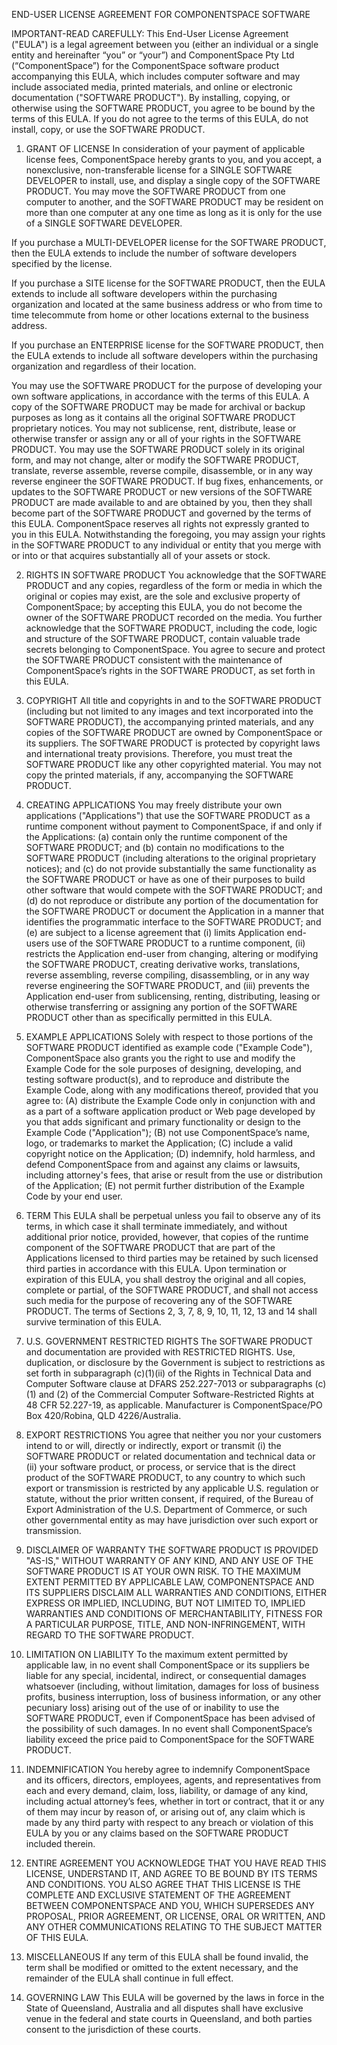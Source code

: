 END-USER LICENSE AGREEMENT FOR COMPONENTSPACE SOFTWARE

IMPORTANT-READ CAREFULLY: This End-User License Agreement ("EULA") is a legal agreement between you (either an individual or a single entity and hereinafter “you” or “your”) and ComponentSpace Pty Ltd (“ComponentSpace”) for the ComponentSpace software product accompanying this EULA, which includes computer software and may include associated media, printed materials, and online or electronic documentation ("SOFTWARE PRODUCT"). By installing, copying, or otherwise using the SOFTWARE PRODUCT, you agree to be bound by the terms of this EULA. If you do not agree to the terms of this EULA, do not install, copy, or use the SOFTWARE PRODUCT.

1. GRANT OF LICENSE
In consideration of your payment of applicable license fees, ComponentSpace hereby grants to you, and you accept, a nonexclusive, non-transferable license for a SINGLE SOFTWARE DEVELOPER to install, use, and display a single copy of the SOFTWARE PRODUCT. You may move the SOFTWARE PRODUCT from one computer to another, and the SOFTWARE PRODUCT may be resident on more than one computer at any one time as long as it is only for the use of a SINGLE SOFTWARE DEVELOPER.

If you purchase a MULTI-DEVELOPER license for the SOFTWARE PRODUCT, then the EULA extends to include the number of software developers specified by the license.
    
If you purchase a SITE license for the SOFTWARE PRODUCT, then the EULA extends to include all software developers within the purchasing organization and located at the same business address or who from time to time telecommute from home or other locations external to the business address.

If you purchase an ENTERPRISE license for the SOFTWARE PRODUCT, then the EULA extends to include all software developers within the purchasing organization and regardless of their location.

You may use the SOFTWARE PRODUCT for the purpose of developing your own software applications, in accordance with the terms of this EULA. A copy of the SOFTWARE PRODUCT may be made for archival or backup purposes as long as it contains all the original SOFTWARE PRODUCT proprietary notices. You may not sublicense, rent, distribute, lease or otherwise transfer or assign any or all of your rights in the SOFTWARE PRODUCT. You may use the SOFTWARE PRODUCT solely in its original form, and may not change, alter or modify the SOFTWARE PRODUCT, translate, reverse assemble, reverse compile, disassemble, or in any way reverse engineer the SOFTWARE PRODUCT. If bug fixes, enhancements, or updates to the SOFTWARE PRODUCT or new versions of the SOFTWARE PRODUCT are made available to and are obtained by you, then they shall become part of the SOFTWARE PRODUCT and governed by the terms of this EULA. ComponentSpace reserves all rights not expressly granted to you in this EULA. Notwithstanding the foregoing, you may assign your rights in the SOFTWARE PRODUCT to any individual or entity that you merge with or into or that acquires substantially all of your assets or stock.

2. RIGHTS IN SOFTWARE PRODUCT
You acknowledge that the SOFTWARE PRODUCT and any copies, regardless of the form or media in which the original or copies may exist, are the sole and exclusive property of ComponentSpace; by accepting this EULA, you do not become the owner of the SOFTWARE PRODUCT recorded on the media. You further acknowledge that the SOFTWARE PRODUCT, including the code, logic and structure of the SOFTWARE PRODUCT, contain valuable trade secrets belonging to ComponentSpace. You agree to secure and protect the SOFTWARE PRODUCT consistent with the maintenance of ComponentSpace’s rights in the SOFTWARE PRODUCT, as set forth in this EULA.

3. COPYRIGHT
All title and copyrights in and to the SOFTWARE PRODUCT (including but not limited to any images and text incorporated into the SOFTWARE PRODUCT), the accompanying printed materials, and any copies of the SOFTWARE PRODUCT are owned by ComponentSpace or its suppliers. The SOFTWARE PRODUCT is protected by copyright laws and international treaty provisions. Therefore, you must treat the SOFTWARE PRODUCT like any other copyrighted material.   You may not copy the printed materials, if any, accompanying the SOFTWARE PRODUCT.

4. CREATING APPLICATIONS
You may freely distribute your own applications ("Applications") that use the SOFTWARE PRODUCT as a runtime component without payment to ComponentSpace, if and only if the Applications: (a) contain only the runtime component of the SOFTWARE PRODUCT; and (b) contain no modifications to the SOFTWARE PRODUCT (including alterations to the original proprietary notices); and (c) do not provide substantially the same functionality as the SOFTWARE PRODUCT or have as one of their purposes to build other software that would compete with the SOFTWARE PRODUCT; and (d) do not reproduce or distribute any portion of the documentation for the SOFTWARE PRODUCT or document the Application in a manner that identifies the programmatic interface to the SOFTWARE PRODUCT; and (e) are subject to a license agreement that (i) limits Application end-users use of the SOFTWARE PRODUCT to a runtime component, (ii) restricts the Application end-user from changing, altering or modifying the SOFTWARE PRODUCT, creating derivative works, translations, reverse assembling, reverse compiling, disassembling, or in any way reverse engineering the SOFTWARE PRODUCT, and (iii) prevents the Application end-user from sublicensing, renting, distributing, leasing or otherwise transferring or assigning any portion of the SOFTWARE PRODUCT other than as specifically permitted in this EULA.

5. EXAMPLE APPLICATIONS
Solely with respect to those portions of the SOFTWARE PRODUCT identified as example code ("Example Code"), ComponentSpace also grants you the right to use and modify the Example Code for the sole purposes of designing, developing, and testing software product(s), and to reproduce and distribute the Example Code, along with any modifications thereof, provided that you agree to: (A) distribute the Example Code only in conjunction with and as a part of a software application product or Web page developed by you that adds significant and primary functionality or design to the Example Code ("Application"); (B) not use ComponentSpace’s name, logo, or trademarks to market the Application; (C) include a valid copyright notice on the Application; (D) indemnify, hold harmless, and defend ComponentSpace from and against any claims or lawsuits, including attorney's fees, that arise or result from the use or distribution of the Application; (E) not permit further distribution of the Example Code by your end user.

6. TERM
This EULA shall be perpetual unless you fail to observe any of its terms, in which case it shall terminate immediately, and without additional prior notice, provided, however, that copies of the runtime component of the SOFTWARE PRODUCT that are part of the Applications licensed to third parties may be retained by such licensed third parties in accordance with this EULA. Upon termination or expiration of this EULA, you shall destroy the original and all copies, complete or partial, of the SOFTWARE PRODUCT, and shall not access such media for the purpose of recovering any of the SOFTWARE PRODUCT. The terms of Sections 2, 3, 7, 8, 9, 10, 11, 12, 13 and 14 shall survive termination of this EULA.

7. U.S. GOVERNMENT RESTRICTED RIGHTS
The SOFTWARE PRODUCT and documentation are provided with RESTRICTED RIGHTS. Use, duplication, or disclosure by the Government is subject to restrictions as set forth in subparagraph (c)(1)(ii) of the Rights in Technical Data and Computer Software clause at DFARS 252.227-7013 or subparagraphs (c)(1) and (2) of the Commercial Computer Software-Restricted Rights at 48 CFR 52.227-19, as applicable. Manufacturer is ComponentSpace/PO Box 420/Robina, QLD 4226/Australia.

8. EXPORT RESTRICTIONS
You agree that neither you nor your customers intend to or will, directly or indirectly, export or transmit (i) the SOFTWARE PRODUCT or related documentation and technical data or (ii) your software product, or process, or service that is the direct product of the SOFTWARE PRODUCT, to any country to which such export or transmission is restricted by any applicable U.S. regulation or statute, without the prior written consent, if required, of the Bureau of Export Administration of the U.S. Department of Commerce, or such other governmental entity as may have jurisdiction over such export or transmission.

9. DISCLAIMER OF WARRANTY
THE SOFTWARE PRODUCT IS PROVIDED "AS-IS," WITHOUT WARRANTY OF ANY KIND, AND ANY USE OF THE SOFTWARE PRODUCT IS AT YOUR OWN RISK.  TO THE MAXIMUM EXTENT PERMITTED BY APPLICABLE LAW, COMPONENTSPACE AND ITS SUPPLIERS DISCLAIM ALL WARRANTIES AND CONDITIONS, EITHER EXPRESS OR IMPLIED, INCLUDING, BUT NOT LIMITED TO, IMPLIED WARRANTIES AND CONDITIONS OF MERCHANTABILITY, FITNESS FOR A PARTICULAR PURPOSE, TITLE, AND NON-INFRINGEMENT, WITH REGARD TO THE SOFTWARE PRODUCT.

10. LIMITATION ON LIABILITY
To the maximum extent permitted by applicable law, in no event shall ComponentSpace or its suppliers be liable for any special, incidental, indirect, or consequential damages whatsoever (including, without limitation, damages for loss of business profits, business interruption, loss of business information, or any other pecuniary loss) arising out of the use of or inability to use the SOFTWARE PRODUCT, even if ComponentSpace has been advised of the possibility of such damages. In no event shall ComponentSpace’s liability exceed the price paid to ComponentSpace for the SOFTWARE PRODUCT.

11. INDEMNIFICATION
You hereby agree to indemnify ComponentSpace and its officers, directors, employees, agents, and representatives from each and every demand, claim, loss, liability, or damage of any kind, including actual attorney’s fees, whether in tort or contract, that it or any of them may incur by reason of, or arising out of, any claim which is made by any third party with respect to any breach or violation of this EULA by you or any claims based on the SOFTWARE PRODUCT included therein.

12. ENTIRE AGREEMENT
YOU ACKNOWLEDGE THAT YOU HAVE READ THIS LICENSE, UNDERSTAND IT, AND AGREE TO BE BOUND BY ITS TERMS AND CONDITIONS. YOU ALSO AGREE THAT THIS LICENSE IS THE COMPLETE AND EXCLUSIVE STATEMENT OF THE AGREEMENT BETWEEN COMPONENTSPACE AND YOU, WHICH SUPERSEDES ANY PROPOSAL, PRIOR AGREEMENT, OR LICENSE, ORAL OR WRITTEN, AND ANY OTHER COMMUNICATIONS RELATING TO THE SUBJECT MATTER OF THIS EULA.

13. MISCELLANEOUS
If any term of this EULA shall be found invalid, the term shall be modified or omitted to the extent necessary, and the remainder of the EULA shall continue in full effect.

14. GOVERNING LAW
This EULA will be governed by the laws in force in the State of Queensland, Australia and all disputes shall have exclusive venue in the federal and state courts in Queensland, and both parties consent to the jurisdiction of these courts.
